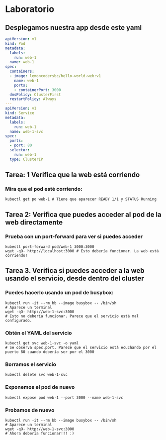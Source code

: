 # Laboratorio

## Desplegamos nuestra app desde este yaml

```yaml
apiVersion: v1
kind: Pod
metadata:
  labels:
    run: web-1
  name: web-1
spec:
  containers:
  - image: lemoncodersbc/hello-world-web:v1
    name: web-1
    ports:
    - containerPort: 3000
  dnsPolicy: ClusterFirst
  restartPolicy: Always
---
apiVersion: v1
kind: Service
metadata:
  labels:
    run: web-1
  name: web-1-svc
spec:
  ports:
  - port: 80
  selector:
    run: web-1
  type: ClusterIP

```

## Tarea: 1 Verifica que la web está corriendo

### Mira que el pod esté corriendo:
```docker
kubectl get po web-1 # Tiene que aparecer READY 1/1 y STATUS Running
```
## Tarea 2: Verifica que puedes acceder al pod de la web directamente

### Prueba con un port-forward para ver si puedes acceder
```docker
kubectl port-forward pod/web-1 3000:3000 
wget -qO- http://localhost:3000 # Esto debería funcionar. La web está corriendo!
```

## Tarea 3. Verifica si puedes acceder a la web usando el servicio, desde dentro del cluster

### Puedes hacerlo usando un pod de busybox:
```docker
kubectl run -it --rm bb --image busybox -- /bin/sh
# Aparece un terminal
wget -qO- http://web-1-svc:3000
# Esto no debería funcionar. Parece que el servicio está mal configurado.
```
### Obtén el YAML del servicio
```docker
kubectl get svc web-1-svc -o yaml
# Se observa spec.port. Parece que el servicio está ecuchando por el puerto 80 cuando debería ser por el 3000 
```
### Borramos el servicio
```docker
kubectl delete svc web-1-svc
```
### Exponemos el pod de nuevo
```docker
kubectl expose pod web-1 --port 3000 --name web-1-svc
```
### Probamos de nuevo
```docker
kubectl run -it --rm bb --image busybox -- /bin/sh
# Aparece un terminal
wget -qO- http://web-1-svc:3000
# Ahora debería funcionar!!! :)
```